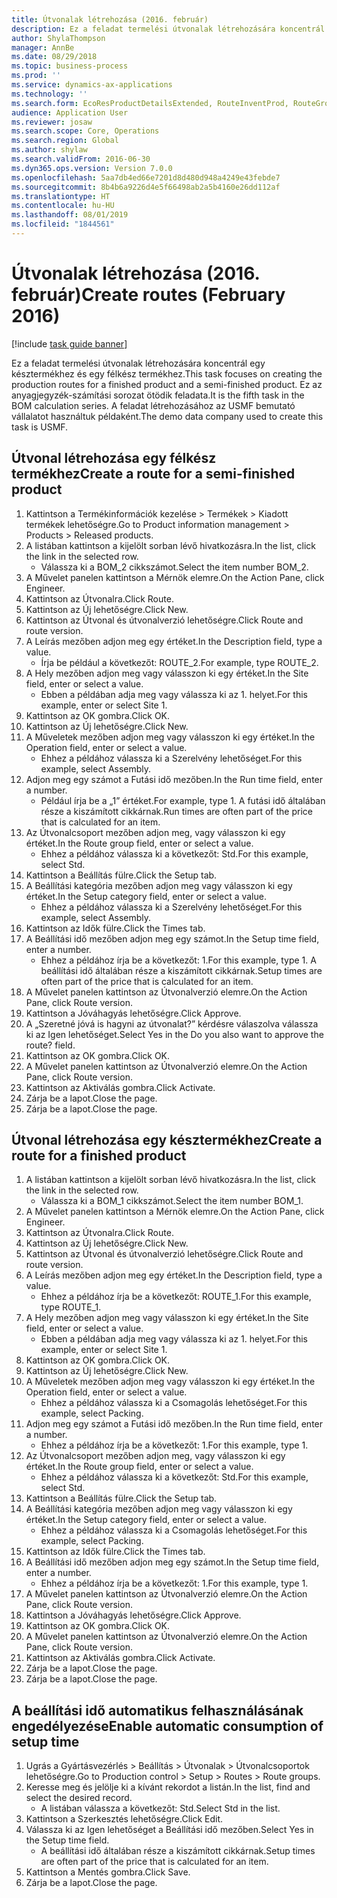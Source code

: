 ```yaml
---
title: Útvonalak létrehozása (2016. február)
description: Ez a feladat termelési útvonalak létrehozására koncentrál egy késztermékhez és egy félkész termékhez.
author: ShylaThompson
manager: AnnBe
ms.date: 08/29/2018
ms.topic: business-process
ms.prod: ''
ms.service: dynamics-ax-applications
ms.technology: ''
ms.search.form: EcoResProductDetailsExtended, RouteInventProd, RouteGroup
audience: Application User
ms.reviewer: josaw
ms.search.scope: Core, Operations
ms.search.region: Global
ms.author: shylaw
ms.search.validFrom: 2016-06-30
ms.dyn365.ops.version: Version 7.0.0
ms.openlocfilehash: 5aa7db4ed66e7201d8d480d948a4249e43febde7
ms.sourcegitcommit: 8b4b6a9226d4e5f66498ab2a5b4160e26dd112af
ms.translationtype: HT
ms.contentlocale: hu-HU
ms.lasthandoff: 08/01/2019
ms.locfileid: "1844561"
---
```

# <a name="create-routes-february-2016"></a><span data-ttu-id="0f32c-103">Útvonalak létrehozása (2016. február)</span><span class="sxs-lookup"><span data-stu-id="0f32c-103">Create routes (February 2016)</span></span>

[!include [task guide banner](../../includes/task-guide-banner.md)]

<span data-ttu-id="0f32c-104">Ez a feladat termelési útvonalak létrehozására koncentrál egy késztermékhez és egy félkész termékhez.</span><span class="sxs-lookup"><span data-stu-id="0f32c-104">This task focuses on creating the production routes for a finished product and a semi-finished product.</span></span> <span data-ttu-id="0f32c-105">Ez az anyagjegyzék-számítási sorozat ötödik feladata.</span><span class="sxs-lookup"><span data-stu-id="0f32c-105">It is the fifth task in the BOM calculation series.</span></span> <span data-ttu-id="0f32c-106">A feladat létrehozásához az USMF bemutató vállalatot használtuk példaként.</span><span class="sxs-lookup"><span data-stu-id="0f32c-106">The demo data company used to create this task is USMF.</span></span>


## <a name="create-a-route-for-a-semi-finished-product"></a><span data-ttu-id="0f32c-107">Útvonal létrehozása egy félkész termékhez</span><span class="sxs-lookup"><span data-stu-id="0f32c-107">Create a route for a semi-finished product</span></span>
1. <span data-ttu-id="0f32c-108">Kattintson a Termékinformációk kezelése > Termékek > Kiadott termékek lehetőségre.</span><span class="sxs-lookup"><span data-stu-id="0f32c-108">Go to Product information management > Products > Released products.</span></span>
2. <span data-ttu-id="0f32c-109">A listában kattintson a kijelölt sorban lévő hivatkozásra.</span><span class="sxs-lookup"><span data-stu-id="0f32c-109">In the list, click the link in the selected row.</span></span>
    * <span data-ttu-id="0f32c-110">Válassza ki a BOM_2 cikkszámot.</span><span class="sxs-lookup"><span data-stu-id="0f32c-110">Select the item number BOM_2.</span></span>  
3. <span data-ttu-id="0f32c-111">A Művelet panelen kattintson a Mérnök elemre.</span><span class="sxs-lookup"><span data-stu-id="0f32c-111">On the Action Pane, click Engineer.</span></span>
4. <span data-ttu-id="0f32c-112">Kattintson az Útvonalra.</span><span class="sxs-lookup"><span data-stu-id="0f32c-112">Click Route.</span></span>
5. <span data-ttu-id="0f32c-113">Kattintson az Új lehetőségre.</span><span class="sxs-lookup"><span data-stu-id="0f32c-113">Click New.</span></span>
6. <span data-ttu-id="0f32c-114">Kattintson az Útvonal és útvonalverzió lehetőségre.</span><span class="sxs-lookup"><span data-stu-id="0f32c-114">Click Route and route version.</span></span>
7. <span data-ttu-id="0f32c-115">A Leírás mezőben adjon meg egy értéket.</span><span class="sxs-lookup"><span data-stu-id="0f32c-115">In the Description field, type a value.</span></span>
    * <span data-ttu-id="0f32c-116">Írja be például a következőt: ROUTE_2.</span><span class="sxs-lookup"><span data-stu-id="0f32c-116">For example, type ROUTE_2.</span></span>  
8. <span data-ttu-id="0f32c-117">A Hely mezőben adjon meg vagy válasszon ki egy értéket.</span><span class="sxs-lookup"><span data-stu-id="0f32c-117">In the Site field, enter or select a value.</span></span>
    * <span data-ttu-id="0f32c-118">Ebben a példában adja meg vagy válassza ki az 1. helyet.</span><span class="sxs-lookup"><span data-stu-id="0f32c-118">For this example, enter or select Site 1.</span></span>  
9. <span data-ttu-id="0f32c-119">Kattintson az OK gombra.</span><span class="sxs-lookup"><span data-stu-id="0f32c-119">Click OK.</span></span>
10. <span data-ttu-id="0f32c-120">Kattintson az Új lehetőségre.</span><span class="sxs-lookup"><span data-stu-id="0f32c-120">Click New.</span></span>
11. <span data-ttu-id="0f32c-121">A Műveletek mezőben adjon meg vagy válasszon ki egy értéket.</span><span class="sxs-lookup"><span data-stu-id="0f32c-121">In the Operation field, enter or select a value.</span></span>
    * <span data-ttu-id="0f32c-122">Ehhez a példához válassza ki a Szerelvény lehetőséget.</span><span class="sxs-lookup"><span data-stu-id="0f32c-122">For this example, select Assembly.</span></span>  
12. <span data-ttu-id="0f32c-123">Adjon meg egy számot a Futási idő mezőben.</span><span class="sxs-lookup"><span data-stu-id="0f32c-123">In the Run time field, enter a number.</span></span>
    * <span data-ttu-id="0f32c-124">Például írja be a „1” értéket.</span><span class="sxs-lookup"><span data-stu-id="0f32c-124">For example, type 1.</span></span> <span data-ttu-id="0f32c-125">A futási idő általában része a kiszámított cikkárnak.</span><span class="sxs-lookup"><span data-stu-id="0f32c-125">Run times are often part of the price that is calculated for an item.</span></span>  
13. <span data-ttu-id="0f32c-126">Az Útvonalcsoport mezőben adjon meg, vagy válasszon ki egy értéket.</span><span class="sxs-lookup"><span data-stu-id="0f32c-126">In the Route group field, enter or select a value.</span></span>
    * <span data-ttu-id="0f32c-127">Ehhez a példához válassza ki a következőt: Std.</span><span class="sxs-lookup"><span data-stu-id="0f32c-127">For this example, select Std.</span></span>  
14. <span data-ttu-id="0f32c-128">Kattintson a Beállítás fülre.</span><span class="sxs-lookup"><span data-stu-id="0f32c-128">Click the Setup tab.</span></span>
15. <span data-ttu-id="0f32c-129">A Beállítási kategória mezőben adjon meg vagy válasszon ki egy értéket.</span><span class="sxs-lookup"><span data-stu-id="0f32c-129">In the Setup category field, enter or select a value.</span></span>
    * <span data-ttu-id="0f32c-130">Ehhez a példához válassza ki a Szerelvény lehetőséget.</span><span class="sxs-lookup"><span data-stu-id="0f32c-130">For this example, select Assembly.</span></span>  
16. <span data-ttu-id="0f32c-131">Kattintson az Idők fülre.</span><span class="sxs-lookup"><span data-stu-id="0f32c-131">Click the Times tab.</span></span>
17. <span data-ttu-id="0f32c-132">A Beállítási idő mezőben adjon meg egy számot.</span><span class="sxs-lookup"><span data-stu-id="0f32c-132">In the Setup time field, enter a number.</span></span>
    * <span data-ttu-id="0f32c-133">Ehhez a példához írja be a következőt: 1.</span><span class="sxs-lookup"><span data-stu-id="0f32c-133">For this example, type 1.</span></span> <span data-ttu-id="0f32c-134">A beállítási idő általában része a kiszámított cikkárnak.</span><span class="sxs-lookup"><span data-stu-id="0f32c-134">Setup times are often part of the price that is calculated for an item.</span></span>  
18. <span data-ttu-id="0f32c-135">A Művelet panelen kattintson az Útvonalverzió elemre.</span><span class="sxs-lookup"><span data-stu-id="0f32c-135">On the Action Pane, click Route version.</span></span>
19. <span data-ttu-id="0f32c-136">Kattintson a Jóváhagyás lehetőségre.</span><span class="sxs-lookup"><span data-stu-id="0f32c-136">Click Approve.</span></span>
20. <span data-ttu-id="0f32c-137">A „Szeretné jóvá is hagyni az útvonalat?” kérdésre válaszolva válassza ki az Igen lehetőséget.</span><span class="sxs-lookup"><span data-stu-id="0f32c-137">Select Yes in the Do you also want to approve the route? field.</span></span>
21. <span data-ttu-id="0f32c-138">Kattintson az OK gombra.</span><span class="sxs-lookup"><span data-stu-id="0f32c-138">Click OK.</span></span>
22. <span data-ttu-id="0f32c-139">A Művelet panelen kattintson az Útvonalverzió elemre.</span><span class="sxs-lookup"><span data-stu-id="0f32c-139">On the Action Pane, click Route version.</span></span>
23. <span data-ttu-id="0f32c-140">Kattintson az Aktiválás gombra.</span><span class="sxs-lookup"><span data-stu-id="0f32c-140">Click Activate.</span></span>
24. <span data-ttu-id="0f32c-141">Zárja be a lapot.</span><span class="sxs-lookup"><span data-stu-id="0f32c-141">Close the page.</span></span>
25. <span data-ttu-id="0f32c-142">Zárja be a lapot.</span><span class="sxs-lookup"><span data-stu-id="0f32c-142">Close the page.</span></span>

## <a name="create-a-route-for-a-finished-product"></a><span data-ttu-id="0f32c-143">Útvonal létrehozása egy késztermékhez</span><span class="sxs-lookup"><span data-stu-id="0f32c-143">Create a route for a finished product</span></span>
1. <span data-ttu-id="0f32c-144">A listában kattintson a kijelölt sorban lévő hivatkozásra.</span><span class="sxs-lookup"><span data-stu-id="0f32c-144">In the list, click the link in the selected row.</span></span>
    * <span data-ttu-id="0f32c-145">Válassza ki a BOM_1 cikkszámot.</span><span class="sxs-lookup"><span data-stu-id="0f32c-145">Select the item number BOM_1.</span></span>  
2. <span data-ttu-id="0f32c-146">A Művelet panelen kattintson a Mérnök elemre.</span><span class="sxs-lookup"><span data-stu-id="0f32c-146">On the Action Pane, click Engineer.</span></span>
3. <span data-ttu-id="0f32c-147">Kattintson az Útvonalra.</span><span class="sxs-lookup"><span data-stu-id="0f32c-147">Click Route.</span></span>
4. <span data-ttu-id="0f32c-148">Kattintson az Új lehetőségre.</span><span class="sxs-lookup"><span data-stu-id="0f32c-148">Click New.</span></span>
5. <span data-ttu-id="0f32c-149">Kattintson az Útvonal és útvonalverzió lehetőségre.</span><span class="sxs-lookup"><span data-stu-id="0f32c-149">Click Route and route version.</span></span>
6. <span data-ttu-id="0f32c-150">A Leírás mezőben adjon meg egy értéket.</span><span class="sxs-lookup"><span data-stu-id="0f32c-150">In the Description field, type a value.</span></span>
    * <span data-ttu-id="0f32c-151">Ehhez a példához írja be a következőt: ROUTE_1.</span><span class="sxs-lookup"><span data-stu-id="0f32c-151">For this example, type ROUTE_1.</span></span>  
7. <span data-ttu-id="0f32c-152">A Hely mezőben adjon meg vagy válasszon ki egy értéket.</span><span class="sxs-lookup"><span data-stu-id="0f32c-152">In the Site field, enter or select a value.</span></span>
    * <span data-ttu-id="0f32c-153">Ebben a példában adja meg vagy válassza ki az 1. helyet.</span><span class="sxs-lookup"><span data-stu-id="0f32c-153">For this example, enter or select Site 1.</span></span>  
8. <span data-ttu-id="0f32c-154">Kattintson az OK gombra.</span><span class="sxs-lookup"><span data-stu-id="0f32c-154">Click OK.</span></span>
9. <span data-ttu-id="0f32c-155">Kattintson az Új lehetőségre.</span><span class="sxs-lookup"><span data-stu-id="0f32c-155">Click New.</span></span>
10. <span data-ttu-id="0f32c-156">A Műveletek mezőben adjon meg vagy válasszon ki egy értéket.</span><span class="sxs-lookup"><span data-stu-id="0f32c-156">In the Operation field, enter or select a value.</span></span>
    * <span data-ttu-id="0f32c-157">Ehhez a példához válassza ki a Csomagolás lehetőséget.</span><span class="sxs-lookup"><span data-stu-id="0f32c-157">For this example, select Packing.</span></span>  
11. <span data-ttu-id="0f32c-158">Adjon meg egy számot a Futási idő mezőben.</span><span class="sxs-lookup"><span data-stu-id="0f32c-158">In the Run time field, enter a number.</span></span>
    * <span data-ttu-id="0f32c-159">Ehhez a példához írja be a következőt: 1.</span><span class="sxs-lookup"><span data-stu-id="0f32c-159">For this example, type 1.</span></span>  
12. <span data-ttu-id="0f32c-160">Az Útvonalcsoport mezőben adjon meg, vagy válasszon ki egy értéket.</span><span class="sxs-lookup"><span data-stu-id="0f32c-160">In the Route group field, enter or select a value.</span></span>
    * <span data-ttu-id="0f32c-161">Ehhez a példához válassza ki a következőt: Std.</span><span class="sxs-lookup"><span data-stu-id="0f32c-161">For this example, select Std.</span></span>  
13. <span data-ttu-id="0f32c-162">Kattintson a Beállítás fülre.</span><span class="sxs-lookup"><span data-stu-id="0f32c-162">Click the Setup tab.</span></span>
14. <span data-ttu-id="0f32c-163">A Beállítási kategória mezőben adjon meg vagy válasszon ki egy értéket.</span><span class="sxs-lookup"><span data-stu-id="0f32c-163">In the Setup category field, enter or select a value.</span></span>
    * <span data-ttu-id="0f32c-164">Ehhez a példához válassza ki a Csomagolás lehetőséget.</span><span class="sxs-lookup"><span data-stu-id="0f32c-164">For this example, select Packing.</span></span>  
15. <span data-ttu-id="0f32c-165">Kattintson az Idők fülre.</span><span class="sxs-lookup"><span data-stu-id="0f32c-165">Click the Times tab.</span></span>
16. <span data-ttu-id="0f32c-166">A Beállítási idő mezőben adjon meg egy számot.</span><span class="sxs-lookup"><span data-stu-id="0f32c-166">In the Setup time field, enter a number.</span></span>
    * <span data-ttu-id="0f32c-167">Ehhez a példához írja be a következőt: 1.</span><span class="sxs-lookup"><span data-stu-id="0f32c-167">For this example, type 1.</span></span>  
17. <span data-ttu-id="0f32c-168">A Művelet panelen kattintson az Útvonalverzió elemre.</span><span class="sxs-lookup"><span data-stu-id="0f32c-168">On the Action Pane, click Route version.</span></span>
18. <span data-ttu-id="0f32c-169">Kattintson a Jóváhagyás lehetőségre.</span><span class="sxs-lookup"><span data-stu-id="0f32c-169">Click Approve.</span></span>
19. <span data-ttu-id="0f32c-170">Kattintson az OK gombra.</span><span class="sxs-lookup"><span data-stu-id="0f32c-170">Click OK.</span></span>
20. <span data-ttu-id="0f32c-171">A Művelet panelen kattintson az Útvonalverzió elemre.</span><span class="sxs-lookup"><span data-stu-id="0f32c-171">On the Action Pane, click Route version.</span></span>
21. <span data-ttu-id="0f32c-172">Kattintson az Aktiválás gombra.</span><span class="sxs-lookup"><span data-stu-id="0f32c-172">Click Activate.</span></span>
22. <span data-ttu-id="0f32c-173">Zárja be a lapot.</span><span class="sxs-lookup"><span data-stu-id="0f32c-173">Close the page.</span></span>
23. <span data-ttu-id="0f32c-174">Zárja be a lapot.</span><span class="sxs-lookup"><span data-stu-id="0f32c-174">Close the page.</span></span>

## <a name="enable-automatic-consumption-of-setup-time"></a><span data-ttu-id="0f32c-175">A beállítási idő automatikus felhasználásának engedélyezése</span><span class="sxs-lookup"><span data-stu-id="0f32c-175">Enable automatic consumption of setup time</span></span>
1. <span data-ttu-id="0f32c-176">Ugrás a Gyártásvezérlés > Beállítás > Útvonalak > Útvonalcsoportok lehetőségre.</span><span class="sxs-lookup"><span data-stu-id="0f32c-176">Go to Production control > Setup > Routes > Route groups.</span></span>
2. <span data-ttu-id="0f32c-177">Keresse meg és jelölje ki a kívánt rekordot a listán.</span><span class="sxs-lookup"><span data-stu-id="0f32c-177">In the list, find and select the desired record.</span></span>
    * <span data-ttu-id="0f32c-178">A listában válassza a következőt: Std.</span><span class="sxs-lookup"><span data-stu-id="0f32c-178">Select Std in the list.</span></span>  
3. <span data-ttu-id="0f32c-179">Kattintson a Szerkesztés lehetőségre.</span><span class="sxs-lookup"><span data-stu-id="0f32c-179">Click Edit.</span></span>
4. <span data-ttu-id="0f32c-180">Válassza ki az Igen lehetőséget a Beállítási idő mezőben.</span><span class="sxs-lookup"><span data-stu-id="0f32c-180">Select Yes in the Setup time field.</span></span>
    * <span data-ttu-id="0f32c-181">A beállítási idő általában része a kiszámított cikkárnak.</span><span class="sxs-lookup"><span data-stu-id="0f32c-181">Setup times are often part of the price that is calculated for an item.</span></span>  
5. <span data-ttu-id="0f32c-182">Kattintson a Mentés gombra.</span><span class="sxs-lookup"><span data-stu-id="0f32c-182">Click Save.</span></span>
6. <span data-ttu-id="0f32c-183">Zárja be a lapot.</span><span class="sxs-lookup"><span data-stu-id="0f32c-183">Close the page.</span></span>

